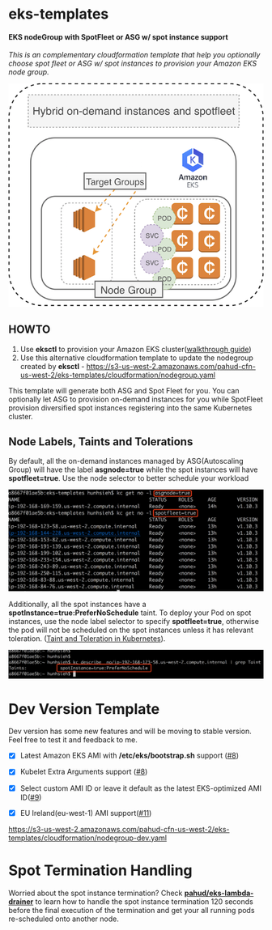 # eks-templates



#### EKS nodeGroup with SpotFleet or ASG w/ spot instance support

*This is an complementary cloudformation template that help you optionally choose spot fleet or ASG w/ spot instances to provision your Amazon EKS node group.*



![](images/00.png)

## HOWTO

1. Use **eksctl** to provision your Amazon EKS cluster([walkthrough guide](https://github.com/pahud/amazon-eks-workshop/blob/master/00-getting-started/create-eks-with-eksctl.md))
2. Use this alternative cloudformation template to update the nodegroup created by **eksctl** - https://s3-us-west-2.amazonaws.com/pahud-cfn-us-west-2/eks-templates/cloudformation/nodegroup.yaml


This template will generate both ASG and Spot Fleet for you. You can optionally let ASG to provision on-demand instances for you while SpotFleet provision diversified spot instances registering into the same Kubernetes cluster.



## Node Labels, Taints and Tolerations

By default, all the on-demand instances managed by ASG(Autoscaling Group) will have the label **asgnode=true** while the spot instances will have **spotfleet=true**. Use the node selector to better schedule your workload



![](images/01.png)



Additionally, all the spot instances have a **spotInstance=true:PreferNoSchedule** taint. To deploy your Pod on spot instances, use the node label selector to specify **spotfleet=true**, otherwise the pod will not be scheduled on the spot instances unless it has relevant toleration. ([Taint and Toleration in Kubernetes](https://kubernetes.io/docs/concepts/configuration/taint-and-toleration/)).

![](images/02.png)





# Dev Version Template

Dev version has some new features and will be moving to stable version. Feel free to test it and feedback to me.

- [x] Latest Amazon EKS AMI with **/etc/eks/bootstrap.sh** support ([#8](https://github.com/pahud/eks-templates/issues/8))
- [x] Kubelet Extra Arguments support ([#8](https://github.com/pahud/eks-templates/issues/8))
- [x] Select custom AMI ID or leave it default as the latest EKS-optimized AMI ID([#9](https://github.com/pahud/eks-templates/issues/9))
- [x] EU Ireland(eu-west-1) AMI support([#11](https://github.com/pahud/eks-templates/issues/11))



https://s3-us-west-2.amazonaws.com/pahud-cfn-us-west-2/eks-templates/cloudformation/nodegroup-dev.yaml



# Spot Termination Handling

Worried about the spot instance termination? Check [**pahud/eks-lambda-drainer**](https://github.com/pahud/eks-lambda-drainer) to learn how to handle the spot instance termination 120 seconds before the final execution of the termination and get your all running pods re-scheduled onto another node.
